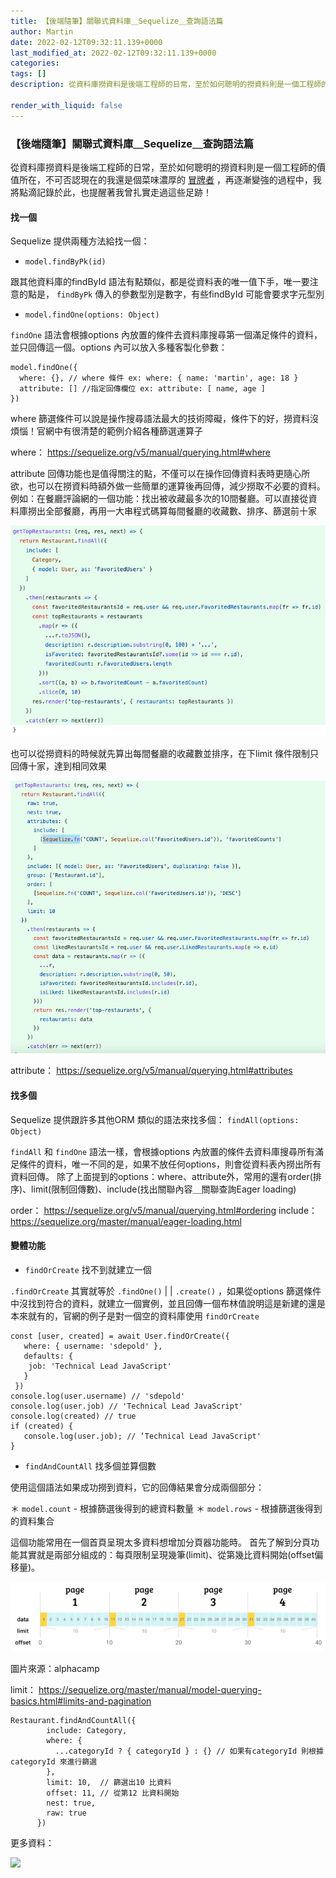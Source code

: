 ```yaml
---
title: 【後端隨筆】關聯式資料庫＿Sequelize＿查詢語法篇
author: Martin
date: 2022-02-12T09:32:11.139+0000
last_modified_at: 2022-02-12T09:32:11.139+0000
categories: 
tags: []
description: 從資料庫撈資料是後端工程師的日常，至於如何聰明的撈資料則是一個工程師的價值所在，不可否認現在的我還是個菜味濃厚的冒牌者，再逐漸變強的過程中，我將點滴記錄於此，也提醒著我曾扎實走過這些足跡！

render_with_liquid: false
---
```


### 【後端隨筆】關聯式資料庫＿Sequelize＿查詢語法篇

從資料庫撈資料是後端工程師的日常，至於如何聰明的撈資料則是一個工程師的價值所在，不可否認現在的我還是個菜味濃厚的 [冒牌者](https://medium.com/as-a-product-designer/%E7%82%BA%E4%BB%80%E9%BA%BC%E6%88%91%E7%84%A1%E6%B3%95%E5%9D%A6%E7%8E%87%E5%9C%B0%E6%93%81%E6%8A%B1%E6%88%90%E5%8A%9F-%E5%86%92%E7%89%8C%E8%80%85%E7%97%87%E5%80%99%E7%BE%A4-2c8520a2c710) ，再逐漸變強的過程中，我將點滴記錄於此，也提醒著我曾扎實走過這些足跡！
#### 找一個

Sequelize 提供兩種方法給找一個：
- `model.findByPk(id)`


跟其他資料庫的findById 語法有點類似，都是從資料表的唯一值下手，唯一要注意的點是， `findByPk` 傳入的參數型別是數字，有些findById 可能會要求字元型別
- `model.findOne(options: Object)`


`findOne` 語法會根據options 內放置的條件去資料庫搜尋第一個滿足條件的資料，並只回傳這一個。options 內可以放入多種客製化參數：
```
model.findOne({
  where: {}, // where 條件 ex: where: { name: 'martin', age: 18 }
  attribute: [] //指定回傳欄位 ex: attribute: [ name, age ]
})
```

where 篩選條件可以說是操作搜尋語法最大的技術障礙，條件下的好，撈資料沒煩惱！官網中有很清楚的範例介紹各種篩選運算子

where： [https://sequelize\.org/v5/manual/querying\.html\#where](https://sequelize.org/v5/manual/querying.html#where)

attribute 回傳功能也是值得關注的點，不僅可以在操作回傳資料表時更隨心所欲，也可以在撈資料時額外做一些簡單的運算後再回傳，減少撈取不必要的資料。
例如：在餐廳評論網的一個功能：找出被收藏最多次的10間餐廳。可以直接從資料庫撈出全部餐廳，再用一大串程式碼算每間餐廳的收藏數、排序、篩選前十家


![](/assets/fc3592702300/1*56kx7vmX24lVJmYXINANxw.png)


也可以從撈資料的時候就先算出每間餐廳的收藏數並排序，在下limit 條件限制只回傳十家，達到相同效果


![](/assets/fc3592702300/1*aKpBRfSND0rqkAeYjHOoIQ.png)


attribute： [https://sequelize\.org/v5/manual/querying\.html\#attributes](https://sequelize.org/v5/manual/querying.html#attributes)
#### 找多個

Sequelize 提供跟許多其他ORM 類似的語法來找多個： `findAll(options: Object)`

`findAll` 和 `findOne` 語法一樣，會根據options 內放置的條件去資料庫搜尋所有滿足條件的資料，唯一不同的是，如果不放任何options，則會從資料表內撈出所有資料回傳。
除了上面提到的options：where、attribute外，常用的還有order\(排序\)、limit\(限制回傳數\)、include\(找出關聯內容＿關聯查詢Eager loading\)

order： [https://sequelize\.org/v5/manual/querying\.html\#ordering](https://sequelize.org/v5/manual/querying.html#ordering) 
include： [https://sequelize\.org/master/manual/eager\-loading\.html](https://sequelize.org/master/manual/eager-loading.html)
#### 變體功能
- `findOrCreate` 找不到就建立一個


`.findOrCreate` 其實就等於 `.findOne()` \| \| `.create()` ，如果從options 篩選條件中沒找到符合的資料，就建立一個實例，並且回傳一個布林值說明這是新建的還是本來就有的，官網的例子是對一個空的資料庫使用 `findOrCreate`
```
const [user, created] = await User.findOrCreate({
   where: { username: 'sdepold' },
   defaults: { 
    job: 'Technical Lead JavaScript'
   }
 })
console.log(user.username) // 'sdepold' 
console.log(user.job) // 'Technical Lead JavaScript'
console.log(created) // true
if (created) {
   console.log(user.job); // ‘Technical Lead JavaScript' 
}
```
- `findAndCountAll` 找多個並算個數


使用這個語法如果成功撈到資料，它的回傳結果會分成兩個部分：

＊ `model.count` \- 根據篩選後得到的總資料數量
＊ `model.rows` \- 根據篩選後得到的資料集合

這個功能常用在一個首頁呈現太多資料想增加分頁器功能時。
首先了解到分頁功能其實就是兩部分組成的：每頁限制呈現幾筆\(limit\)、從第幾比資料開始\(offset偏移量\)。


![圖片來源：alphacamp](/assets/fc3592702300/1*GGbIvfF9LJyk2zsaedETmA.png)

圖片來源：alphacamp

limit： [https://sequelize\.org/master/manual/model\-querying\-basics\.html\#limits\-and\-pagination](https://sequelize.org/master/manual/model-querying-basics.html#limits-and-pagination)
```
Restaurant.findAndCountAll({
        include: Category,
        where: {
          ...categoryId ? { categoryId } : {} // 如果有categoryId 則根據categoryId 來進行篩選
        },
        limit: 10,  // 篩選出10 比資料
        offset: 11, // 從第12 比資料開始
        nest: true,
        raw: true
      })
```

更多資料：


[![](https://i.imgur.com/PDGWE4G.jpg)](https://hackmd.io/@Heidi-Liu/note-be201-sequelize#%E5%88%9D%E6%8E%A2-Sequelize)



[![]()](https://dwatow.github.io/2018/09-24-sequelize/sequelize-R-of-CRUD/)



[![]()](https://sequelize.org/master/manual/model-querying-finders.html)





